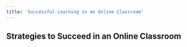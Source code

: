 ```yaml
---
title: 'Successful Learning in an Online Classroom'
---
```


## Strategies to Succeed in an Online Classroom